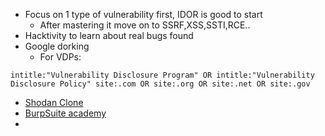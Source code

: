 - Focus on 1 type of vulnerability first, IDOR is good to start
    - After mastering it move on to SSRF,XSS,SSTI,RCE..
- Hacktivity to learn about real bugs found
- Google dorking
    - For VDPs:
```
intitle:"Vulnerability Disclosure Program" OR intitle:"Vulnerability Disclosure Policy" site:.com OR site:.org OR site:.net OR site:.gov
```
- [Shodan Clone](https://www.udemy.com/course/creating-a-shodan-clone-for-hackers-and-bug-bounty-hunters/?couponCode=KEEPLEARNINGBR)
- [BurpSuite academy](portswigger.net)
- 
